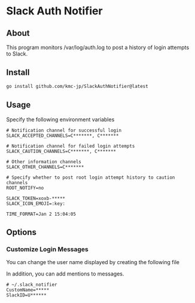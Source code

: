 # Slack Auth Notifier

## About

This program monitors /var/log/auth.log to post a history of login attempts to Slack.

## Install

```sh
go install github.com/kmc-jp/SlackAuthNotifier@latest
```

## Usage

Specify the following environment variables

```
# Notification channel for successful login
SLACK_ACCEPTED_CHANNELS=C*******, C*******

# Notification channel for failed login attempts
SLACK_CAUTION_CHANNELS=C*******, C*******

# Other information channels
SLACK_OTHER_CHANNELS=C*******

# Specify whether to post root login attempt history to caution channels
ROOT_NOTIFY=no

SLACK_TOKEN=xoxb-*****
SLACK_ICON_EMOJI=:key:

TIME_FORMAT=Jan 2 15:04:05
```

## Options

### Customize Login Messages

You can change the user name displayed by creating the following file

In addition, you can add mentions to messages.

```
# ~/.slack_notifier
CustomName=*****
SlackID=U******
```
